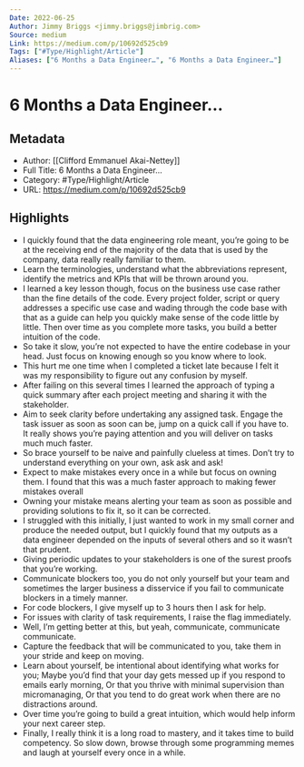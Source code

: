 ```yaml
---
Date: 2022-06-25
Author: Jimmy Briggs <jimmy.briggs@jimbrig.com>
Source: medium
Link: https://medium.com/p/10692d525cb9
Tags: ["#Type/Highlight/Article"]
Aliases: ["6 Months a Data Engineer…", "6 Months a Data Engineer…"]
---
```

# 6 Months a Data Engineer…

## Metadata
- Author: [[Clifford Emmanuel Akai-Nettey]]
- Full Title: 6 Months a Data Engineer…
- Category: #Type/Highlight/Article
- URL: https://medium.com/p/10692d525cb9

## Highlights
- I quickly found that the data engineering role meant, you’re going to be at the receiving end of the majority of the data that is used by the company, data really really familiar to them.
- Learn the terminologies, understand what the abbreviations represent, identify the metrics and KPIs that will be thrown around you.
- I learned a key lesson though, focus on the business use case rather than the fine details of the code. Every project folder, script or query addresses a specific use case and wading through the code base with that as a guide can help you quickly make sense of the code little by little. Then over time as you complete more tasks, you build a better intuition of the code.
- So take it slow, you’re not expected to have the entire codebase in your head. Just focus on knowing enough so you know where to look.
- This hurt me one time when I completed a ticket late because I felt it was my responsibility to figure out any confusion by myself.
- After failing on this several times I learned the approach of typing a quick summary after each project meeting and sharing it with the stakeholder.
- Aim to seek clarity before undertaking any assigned task. Engage the task issuer as soon as soon can be, jump on a quick call if you have to. It really shows you’re paying attention and you will deliver on tasks much much faster.
- So brace yourself to be naive and painfully clueless at times. Don’t try to understand everything on your own, ask ask and ask!
- Expect to make mistakes every once in a while but focus on owning them. I found that this was a much faster approach to making fewer mistakes overall
- Owning your mistake means alerting your team as soon as possible and providing solutions to fix it, so it can be corrected.
- I struggled with this initially, I just wanted to work in my small corner and produce the needed output, but I quickly found that my outputs as a data engineer depended on the inputs of several others and so it wasn’t that prudent.
- Giving periodic updates to your stakeholders is one of the surest proofs that you’re working.
- Communicate blockers too, you do not only yourself but your team and sometimes the larger business a disservice if you fail to communicate blockers in a timely manner.
- For code blockers, I give myself up to 3 hours then I ask for help.
- For issues with clarity of task requirements, I raise the flag immediately.
- Well, I’m getting better at this, but yeah, communicate, communicate communicate.
- Capture the feedback that will be communicated to you, take them in your stride and keep on moving.
- Learn about yourself, be intentional about identifying what works for you; Maybe you’d find that your day gets messed up if you respond to emails early morning, Or that you thrive with minimal supervision than micromanaging, Or that you tend to do great work when there are no distractions around.
- Over time you’re going to build a great intuition, which would help inform your next career step.
- Finally, I really think it is a long road to mastery, and it takes time to build competency. So slow down, browse through some programming memes and laugh at yourself every once in a while.
